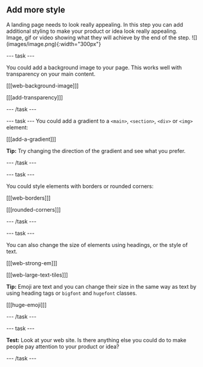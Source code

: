 ## Add more style

<div style="display: flex; flex-wrap: wrap">
<div style="flex-basis: 200px; flex-grow: 1; margin-right: 15px;">
A landing page needs to look really appealing. In this step you can add additional styling to make your product or idea look really appealing. </div>
<div>
Image, gif or video showing what they will achieve by the end of the step. ![](images/image.png){:width="300px"}
</div>
</div>

--- task ---

You could add a background image to your page. This works well with transparency on your main content. 

[[[web-background-image]]]

[[[add-transparency]]]

--- /task ---

--- task ---
You could add a gradient to a `<main>`, `<section>`, `<div>` or `<img>` element:

[[[add-a-gradient]]]

**Tip:** Try changing the direction of the gradient and see what you prefer. 

--- /task ---

--- task ---

You could style elements with borders or rounded corners:

[[[web-borders]]]

[[[rounded-corners]]]

--- /task ---

--- task ---

You can also change the size of elements using headings, or the style of text. 

[[[web-strong-em]]]

[[[web-large-text-tiles]]]

**Tip:** Emoji are text and you can change their size in the same way as text by using heading tags or `bigfont` and `hugefont` classes. 

[[[huge-emoji]]]

--- /task ---

--- task ---

**Test:** Look at your web site. Is there anything else you could do to make people pay attention to your product or idea?

--- /task ---
